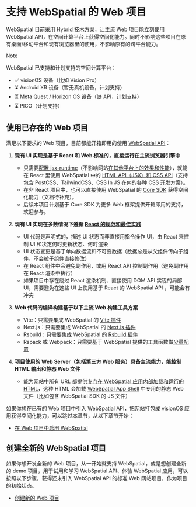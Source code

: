 
# 支持 WebSpatial 的 Web 项目

WebSpatial 目前采用 [Hybrid 技术方案](#)，让主流 Web 项目能立刻使用 WebSpatial API，在空间计算平台上获得空间化能力。同时不影响这些项目在原有桌面/移动平台和现有浏览器里的使用，不影响原有的跨平台能力。

> [!NOTE]
> WebSpatial 已支持和计划支持的空间计算平台：
> - ✅ visionOS 设备（比如 Vision Pro）
> - ⏳ Android XR 设备（暂无真机设备，计划支持）
> - ⏳ Meta Quest / Horizon OS 设备（缺 API，计划支持）
> - ⏳ PICO（计划支持）

## 使用已存在的 Web 项目

满足以下要求的 Web 项目，目前都能开箱即用的使用 [WebSpatial API](#)：

1. **现有 UI 实现是基于 React 和 Web 标准的，直接运行在主流浏览器引擎中**
   - 只需要[配置 jsx-runtime](#)（不影响网站[在其他平台上的效果和性能](#)），就能在 React 里使用 WebSpatial 中的 [HTML API（JSX）和 CSS API](#)（支持包含 PostCSS、TailwindCSS、CSS In JS 在内的各种 CSS 开发方案）。
   - 在非 React 项目中，也可以直接使用 WebSpatial 的 [Core SDK](#) 获得空间化能力（文档待补充）。
   - 后续本项目计划基于 Core SDK 为更多 Web 框架提供开箱即用的支持，欢迎参与。

2. **现有 UI 实现在多数情况下遵循 [React 的规范和最佳实践](#)**
   - UI 代码是声明式的，描述 UI 状态而非直接用指令操作 UI，由 React 来控制 UI 和决定何时更新状态、何时渲染
   - UI 状态变更是基于单向数据流和不可变数据（数据总是从父组件传向子组件，不会被子组件直接修改）
   - 在 React 组件中会避免副作用，或用 React API 控制副作用（避免副作用在 React 渲染中执行）
   - 如果项目中存在绕过 React 渲染机制、直接使用 DOM API 实现的局部 UI，需要避免在这些 UI 上使用基于 React 的 WebSpatial API ，可能会有冲突

3. **Web 代码的编译构建基于以下主流 Web 构建工具方案**
   - Vite：只需要集成 WebSpatial 的 [Vite 插件](#)
   - Next.js：只需要集成 WebSpatial 的 [Next.js 插件](#)
   - Rsbuild：只需要集成 WebSpatial 的 [Rsbuild 插件](#)
   - Rspack 或 Webpack：只需要基于 WebSpatial 提供的工具函数做[少量配置](#)

4. **项目使用的 Web Server（包括第三方 Web 服务）具备主流能力，能控制 HTML 输出和静态 Web 文件**
   - 能为网站中所有 URL 都提供[专门在 WebSpatial 应用内部加载和运行的 HTML](#)，这种 HTML 会加载 [WebSpatial App Shell](#) 中专用的静态 Web 文件（比如包含 WebSpatial SDK 的 JS 文件）

如果你想在已有的 Web 项目中引入 WebSpatial API，把网站打包成 visionOS 应用获得空间化能力，可以跳过本章节，从以下章节开始：

- [在 Web 项目中启用 WebSpatial](../enabling-webspatial-in-web-projects/README.md)

## 创建全新的 WebSpatial 项目

如果你想开发全新的 Web 项目，从一开始就支持 WebSpatial，或是想创建全新的 demo 项目，用于试用和学习 WebSpatial API、体验 WebSpatial 应用，可以按照以下步骤，获得还未引入 WebSpatial API 的标准 Web 网站项目，作为项目的初始状态。

- [创建新的 Web 项目](creating-new-web-projects.md)

